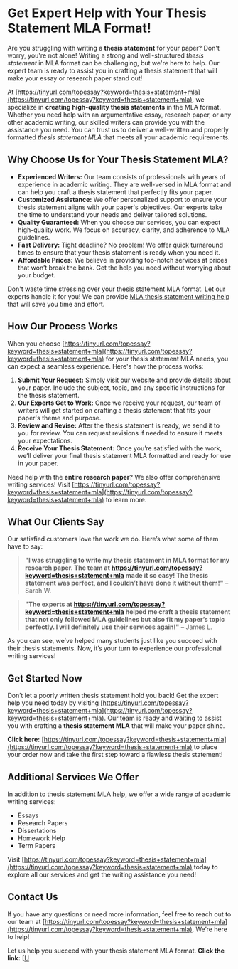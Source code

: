 # Get Expert Help with Your Thesis Statement MLA Format!

Are you struggling with writing a **thesis statement** for your paper? Don't worry, you're not alone! Writing a strong and well-structured _thesis statement_ in MLA format can be challenging, but we're here to help. Our expert team is ready to assist you in crafting a thesis statement that will make your essay or research paper stand out!

At [https://tinyurl.com/topessay?keyword=thesis+statement+mla](https://tinyurl.com/topessay?keyword=thesis+statement+mla), we specialize in **creating high-quality thesis statements** in the MLA format. Whether you need help with an argumentative essay, research paper, or any other academic writing, our skilled writers can provide you with the assistance you need. You can trust us to deliver a well-written and properly formatted _thesis statement MLA_ that meets all your academic requirements.

## Why Choose Us for Your Thesis Statement MLA?

- **Experienced Writers:** Our team consists of professionals with years of experience in academic writing. They are well-versed in MLA format and can help you craft a thesis statement that perfectly fits your paper.
- **Customized Assistance:** We offer personalized support to ensure your thesis statement aligns with your paper's objectives. Our experts take the time to understand your needs and deliver tailored solutions.
- **Quality Guaranteed:** When you choose our services, you can expect high-quality work. We focus on accuracy, clarity, and adherence to MLA guidelines.
- **Fast Delivery:** Tight deadline? No problem! We offer quick turnaround times to ensure that your thesis statement is ready when you need it.
- **Affordable Prices:** We believe in providing top-notch services at prices that won’t break the bank. Get the help you need without worrying about your budget.

Don't waste time stressing over your thesis statement MLA format. Let our experts handle it for you! We can provide [MLA thesis statement writing help](https://tinyurl.com/topessay?keyword=thesis+statement+mla) that will save you time and effort.

## How Our Process Works

When you choose [https://tinyurl.com/topessay?keyword=thesis+statement+mla](https://tinyurl.com/topessay?keyword=thesis+statement+mla) for your thesis statement MLA needs, you can expect a seamless experience. Here's how the process works:

1. **Submit Your Request:** Simply visit our website and provide details about your paper. Include the subject, topic, and any specific instructions for the thesis statement.
2. **Our Experts Get to Work:** Once we receive your request, our team of writers will get started on crafting a thesis statement that fits your paper's theme and purpose.
3. **Review and Revise:** After the thesis statement is ready, we send it to you for review. You can request revisions if needed to ensure it meets your expectations.
4. **Receive Your Thesis Statement:** Once you’re satisfied with the work, we’ll deliver your final thesis statement MLA formatted and ready for use in your paper.

Need help with the **entire research paper**? We also offer comprehensive writing services! Visit [https://tinyurl.com/topessay?keyword=thesis+statement+mla](https://tinyurl.com/topessay?keyword=thesis+statement+mla) to learn more.

## What Our Clients Say

Our satisfied customers love the work we do. Here’s what some of them have to say:

> **"I was struggling to write my thesis statement in MLA format for my research paper. The team at https://tinyurl.com/topessay?keyword=thesis+statement+mla made it so easy! The thesis statement was perfect, and I couldn’t have done it without them!"** – Sarah W.

> **"The experts at https://tinyurl.com/topessay?keyword=thesis+statement+mla helped me craft a thesis statement that not only followed MLA guidelines but also fit my paper’s topic perfectly. I will definitely use their services again!"** – James L.

As you can see, we’ve helped many students just like you succeed with their thesis statements. Now, it’s your turn to experience our professional writing services!

## Get Started Now

Don’t let a poorly written thesis statement hold you back! Get the expert help you need today by visiting [https://tinyurl.com/topessay?keyword=thesis+statement+mla](https://tinyurl.com/topessay?keyword=thesis+statement+mla). Our team is ready and waiting to assist you with crafting a **thesis statement MLA** that will make your paper shine.

**Click here:** [https://tinyurl.com/topessay?keyword=thesis+statement+mla](https://tinyurl.com/topessay?keyword=thesis+statement+mla) to place your order now and take the first step toward a flawless thesis statement!

## Additional Services We Offer

In addition to thesis statement MLA help, we offer a wide range of academic writing services:

- Essays
- Research Papers
- Dissertations
- Homework Help
- Term Papers

Visit [https://tinyurl.com/topessay?keyword=thesis+statement+mla](https://tinyurl.com/topessay?keyword=thesis+statement+mla) today to explore all our services and get the writing assistance you need!

## Contact Us

If you have any questions or need more information, feel free to reach out to our team at [https://tinyurl.com/topessay?keyword=thesis+statement+mla](https://tinyurl.com/topessay?keyword=thesis+statement+mla). We’re here to help!

Let us help you succeed with your thesis statement MLA format. **Click the link:** [[U](https://tinyurl.com/topessay?keyword=thesis+statement+mla)
